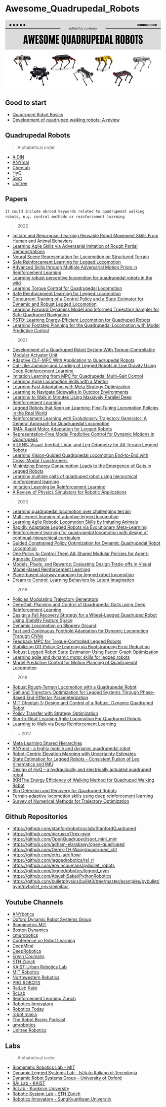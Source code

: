 # Awesome_Quadrupedal_Robots

![](./assets/cover.png)

## Good to start
- [Quadruped Robot Basics](https://youtu.be/O_2swSMecB4)
- [Development of quadruped walking robots: A review](https://doi.org/10.1016/j.asej.2020.11.005)

## Quadrupedal Robots
> Alphabetical order
- [AiDIN](https://www.aidinrobotics.co.kr/leggedrobot-aidin)
- [ANYmal](https://rsl.ethz.ch/robots-media/anymal.html)
- [Cheetah](https://biomimetics.mit.edu/)
- [HyQ](https://robots.ieee.org/robots/hyq/)
- [Spot](https://www.bostondynamics.com/products/spot)
- [Unitree](https://www.unitree.com/)

## Papers
`It could include abroad keywords related to quadrupedal walking robots, e.g. control methods or reinforcement learning`

> 2022
- [Imitate and Repurpose: Learning Reusable Robot Movement Skills From Human and Animal Behaviors](https://arxiv.org/abs/2203.17138)
- [Learning Agile Skills via Adversarial Imitation of Rough Partial Demonstrations](https://arxiv.org/abs/2206.11693)
- [Neural Scene Representation for Locomotion on Structured Terrain](https://arxiv.org/abs/2206.08077)
- [Safe Reinforcement Learning for Legged Locomotion](https://arxiv.org/abs/2203.02638)
- [Advanced Skills through Multiple Adversarial Motion Priors in
Reinforcement Learning](https://doi.org/10.48550/arXiv.2203.14912)
- [Learning robust perceptive locomotion for quadrupedal robots in the wild](https://doi.org/10.1126/scirobotics.abk2822)
- [Learning Torque Control for Quadrupedal Locomotion](https://doi.org/10.48550/arXiv.2203.05194)
- [Safe Reinforcement Learning for Legged Locomotion](https://doi.org/10.48550/arXiv.2203.02638)
- [Concurrent Training of a Control Policy and a State Estimator for Dynamic and Robust Legged Locomotion](https://doi.org/10.1109/LRA.2022.3151396)
- [Learning Forward Dynamics Model and Informed Trajectory Sampler for Safe Quadruped Navigation](https://doi.org/10.48550/arXiv.2204.08647)
- [PSTO: Learning Energy-Efficient Locomotion for Quadruped Robots](https://doi.org/10.3390/machines10030185)
- [Learning Footstep Planning for the Quadrupedal Locomotion with Model Predictive Control](https://link.springer.com/chapter/10.1007/978-3-030-97672-9_4)

> 2021
- [Development of a Quadruped Robot System With Torque-Controllable Modular Actuator Unit](https://doi.org/10.1109/TIE.2020.3007084)
- [Adaptive CLF-MPC With Application to Quadrupedal Robots](https://doi.org/10.1109/LRA.2021.3128697)
- [Cat-Like Jumping and Landing of Legged Robots in Low Gravity Using Deep Reinforcement Learning](https://doi.org/10.1109/TRO.2021.3084374)
- [Imitation Learning from MPC for Quadrupedal Multi-Gait Control](https://doi.org/10.1109/ICRA48506.2021.9561444)
- [Learning Agile Locomotion Skills with a Mentor](https://doi.org/10.1109/ICRA48506.2021.9561567)
- [Learning Fast Adaptation with Meta Strategy Optimization](https://doi.org/10.48550/arXiv.1909.12995)
- [Learning to Navigate Sidewalks in Outdoor Environments](https://doi.org/10.48550/arXiv.2109.05603)
- [Learning to Walk in Minutes Using Massively Parallel Deep Reinforcement Learning](https://doi.org/10.48550/arXiv.2109.11978)
- [Legged Robots that Keep on Learning: Fine-Tuning Locomotion Policies in the Real World](https://doi.org/10.48550/arXiv.2110.05457)
- [Reinforcement Learning with Evolutionary Trajectory Generator: A General Approach for Quadrupedal Locomotion](https://doi.org/10.48550/arXiv.2109.06409)
- [RMA: Rapid Motor Adaptation for Legged Robots](https://doi.org/10.48550/arXiv.2107.04034)
- [Representation-Free Model Predictive Control for Dynamic Motions in Quadrupeds](https://ieeexplore.ieee.org/document/9321699)
- [VILENS: Visual, Inertial, Lidar, and Leg Odometry for All-Terrain Legged Robots](https://doi.org/10.48550/arXiv.2107.07243)
- [Learning Vision-Guided Quadrupedal Locomotion End-to-End with Cross-Modal Transformers](https://doi.org/10.48550/arXiv.2107.03996)
- [Minimizing Energy Consumption Leads to the Emergence of Gaits in Legged Robots](https://doi.org/10.48550/arXiv.2111.01674)
- [Learning multiple gaits of quadruped robot using hierarchical reinforcement learning](https://doi.org/10.48550/arXiv.2112.04741)
- [Imitation Learning by Reinforcement Learning](https://doi.org/10.48550/arXiv.2108.04763)
- [A Review of Physics Simulators for Robotic Applications](https://ieeexplore.ieee.org/document/9386154/)

> 2020
- [Learning quadrupedal locomotion over challenging terrain](https://doi.org/10.1126/scirobotics.abc5986)
- [Multi-expert learning of adaptive legged locomotion](https://doi.org/10.1126/scirobotics.abb2174)
- [Learning Agile Robotic Locomotion Skills by Imitating Animals](https://doi.org/10.48550/arXiv.2004.00784)
- [Rapidly Adaptable Legged Robots via Evolutionary Meta-Learning](https://doi.org/10.48550/arXiv.2003.01239)
- [Reinforcement learning for quadrupedal locomotion with design of continual–hierarchical curriculum](https://doi.org/10.1016/j.engappai.2020.103869)
- [Guided Constrained Policy Optimization for Dynamic Quadrupedal Robot Locomotion](https://ieeexplore.ieee.org/abstract/document/9028178)
- [One Policy to Control Them All: Shared Modular Policies for Agent-Agnostic Control](https://doi.org/10.48550/arXiv.2007.04976)
- [Models, Pixels, and Rewards: Evaluating Design Trade-offs in Visual Model-Based Reinforcement Learning](https://doi.org/10.48550/arXiv.2012.04603)
- [Plane-based stairway mapping for legged robot locomotion](https://doi.org/10.1108/IR-09-2019-0189)
- [Dream to Control: Learning Behaviors by Latent Imagination](https://arxiv.org/abs/1912.01603)

> 2019
- [Policies Modulating Trajectory Generators](https://arxiv.org/abs/1910.02812)
- [DeepGait: Planning and Control of Quadrupedal Gaits using Deep Reinforcement Learning](https://doi.org/10.48550/arXiv.1909.08399)
- [Design a Fall Recovery Strategy for a Wheel-Legged Quadruped Robot Using Stability Feature Space](https://doi.org/10.1109/ROBIO49542.2019.8961722)
- [Dynamic Locomotion on Slippery Ground](https://doi.org/10.1109/LRA.2019.2931284)
- [Fast and Continuous Foothold Adaptation for Dynamic Locomotion Through CNNs](https://doi.org/10.1109/LRA.2019.2899434)
- [Feedback MPC for Torque-Controlled Legged Robots](https://doi.org/10.1109/IROS40897.2019.8968251)
- [Stabilizing Off-Policy Q-Learning via Bootstrapping Error Reduction](https://doi.org/10.48550/arXiv.1906.00949)
- [Robust Legged Robot State Estimation Using Factor Graph Optimization](https://doi.org/10.1109/LRA.2019.2933768)
- [Learning agile and dynamic motor skills for legged robots](https://www.science.org/doi/10.1126/scirobotics.aau5872)
- [Model Predictive Control for Motion Planning of Quadrupedal Locomotion](https://ieeexplore.ieee.org/document/8834241)

> 2018
- [Robust Rough-Terrain Locomotion with a Quadrupedal Robot](https://ieeexplore.ieee.org/document/8460731)
- [Gait and Trajectory Optimization for Legged Systems Through Phase-Based End-Effector Parameterization](https://ieeexplore.ieee.org/document/8283570)
- [MIT Cheetah 3: Design and Control of a Robust, Dynamic Quadruped Robot](https://doi.org/10.1109/IROS.2018.8593885)
- [Policy Transfer with Strategy Optimization](https://doi.org/10.48550/arXiv.1810.05751)
- [Sim-to-Real: Learning Agile Locomotion For Quadruped Robots](https://doi.org/10.48550/arXiv.1804.10332)
- [Learning to Walk via Deep Reinforcement Learning](https://doi.org/10.48550/arXiv.1812.11103)

> ~ 2017
- [Meta Learning Shared Hierarchies](https://doi.org/10.48550/arXiv.1710.09767)
- [ANYmal - a highly mobile and dynamic quadrupedal robot](https://doi.org/10.1109/IROS.2016.7758092)
- [Robot-Centric Elevation Mapping with Uncertainty Estimates](https://doi.org/10.1142/9789814623353_0051)
- [State Estimation for Legged Robots - Consistent
Fusion of Leg Kinematics and IMU](https://doi.org/10.7551/mitpress/9816.001.0001)
- [Design of HyQ – a hydraulically and electrically actuated quadruped robot](https://doi.org/10.1177/0959651811402275)
- [(KR)The Energy Efficiency of Walking Method for Quadruped Walking Robot](https://scienceon.kisti.re.kr/srch/selectPORSrchArticle.do?cn=NPAP08168696&dbt=NPAP)
- [Slip Detection and Recovery for Quadruped Robots](https://doi.org/10.1016/j.robot.2005.07.002)
- [Terrain-adaptive locomotion skills using deep reinforcement learning](https://dl.acm.org/doi/10.1145/2897824.2925881)
- [Survey of Numerical Methods for Trajectory Optimization](https://arc.aiaa.org/doi/10.2514/2.4231)

## Github Repositories
- https://github.com/stanfordroboticsclub/StanfordQuadruped
- https://github.com/nicrusso7/rex-gym
- https://github.com/OpenQuadruped/spot_mini_mini
- https://github.com/adham-elarabawy/open-quadruped
- https://github.com/Derek-TH-Wang/quadruped_ctrl
- https://github.com/ethz-adrl/towr
- https://github.com/leggedrobotics/rsl_rl
- https://github.com/erwincoumans/pybullet_robots
- https://github.com/leggedrobotics/legged_gym
- https://github.com/AtsushiSakai/PythonRobotics
- https://github.com/bulletphysics/bullet3/tree/master/examples/pybullet/gym/pybullet_envs/minitaur

## Youtube Channels
- [ANYbotics](https://www.youtube.com/channel/UC1B-ML60I2hKTvygvMjubnw)
- [Oxford Dynamic Robot Systems Group](https://www.youtube.com/channel/UCaiUvr8geeebTWtEcQgUzpw) 
- [Biomimetics MIT](https://www.youtube.com/user/MITbiomimetics)
- [Boston Dynamics](https://www.youtube.com/user/BostonDynamics)
- [cmurobotics](https://www.youtube.com/user/cmurobotics/featured)
- [Conference on Robot Learning](https://www.youtube.com/channel/UCXnxdtIKJVUN0I-gKo2Chmg)
- [DeepMind](https://www.youtube.com/channel/UCP7jMXSY2xbc3KCAE0MHQ-A)
- [DeepRobotics](https://www.youtube.com/channel/UCj73fOsxOlugnBPJOoM9rHw)
- [Erwin Coumans](https://www.youtube.com/user/erwincoumans)
- [ETH Zürich](https://www.youtube.com/user/ethzurich)
- [KAIST Urban Robotics Lab](https://www.youtube.com/user/urobotkaist)
- [MIT Robotics](https://www.youtube.com/channel/UCK2tKzmSFFnpFhUXtRKjvnQ)
- [Northwestern Robotics](https://www.youtube.com/user/kevinl2145)
- [PRO ROBOTS](https://www.youtube.com/channel/UCu8luTDe_Xxd2ahAXsCWX5g)
- [RaiLab Kaist](https://www.youtube.com/channel/UC2kxDvHbUj-nQlUMw09ih0Q)
- [RcLab](https://www.youtube.com/channel/UCCDU6dQ7FDBjOTlkAuHQ21g)
- [Reinforcement Learning Zurich](https://www.youtube.com/channel/UCml6vXgE_n2XdhONgSnkPFw)
- [Robotics Innovatory](https://www.youtube.com/channel/UCgswqO84K3B2tMUdecHBuJQ)
- [Robotics Today](https://www.youtube.com/channel/UCtfiXX2nJ5Qz-ZxGEwDCy5A)
- [robot mania](https://www.youtube.com/channel/UCTFtuhl7YBPPdsoU9xEWxnA)
- [The Robot Brains Podcast](https://www.youtube.com/channel/UCXNviQjBONXljxkJzNV-Xbw)
- [umrobotics](https://www.youtube.com/channel/UC-WH2n-SkB166pUq5o5ULUg)
- [Unitree Robotics](https://www.youtube.com/channel/UCsMbp4V8oxzHCMdOUP-3oWw)

## Labs
> Alphabetical order
- [Biomimetic Robotics Lab - MIT](https://biomimetics.mit.edu/)
- [Dynamic Legged Systems Lab - Istituto Italiano di Tecnologia](https://www.iit.it/web/dynamic-legged-systems)
- [Dynamic Robot Systems Group - University of Oxford](https://ori.ox.ac.uk/labs/drs/)
- [RAI Lab - KAIST](https://www.railab.kaist.ac.kr/)
- [RcLab - Kookmin University](https://rclab.kookmin.ac.kr/home)
- [Robotic System Lab - ETH Zürich](https://rsl.ethz.ch/)
- [Robotics Innovatory - SungKyunKwan University](https://mecha.skku.ac.kr/roboticsinnovatory/index.do)

